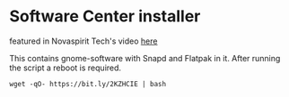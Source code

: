 # Software Center installer
featured in Novaspirit Tech's video [here](https://www.youtube.com/watch?v=a_q87I4EpLM&feature=youtu.be)

This contains gnome-software with Snapd and Flatpak in it. After running the script a reboot is required.

```
wget -qO- https://bit.ly/2KZHCIE | bash
```
